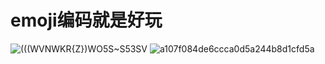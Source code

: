 # emoji编码就是好玩
![(((WVNWKR{Z})WO5S~S53SV](https://user-images.githubusercontent.com/46450756/215552111-fa09ae19-487b-4a0b-876b-fd9600d32b83.png)
![a107f084de6ccca0d5a244b8d1cfd5a](https://user-images.githubusercontent.com/46450756/215552129-8a113a42-b1ce-40e6-b8d0-5caa9fb98e42.png)
